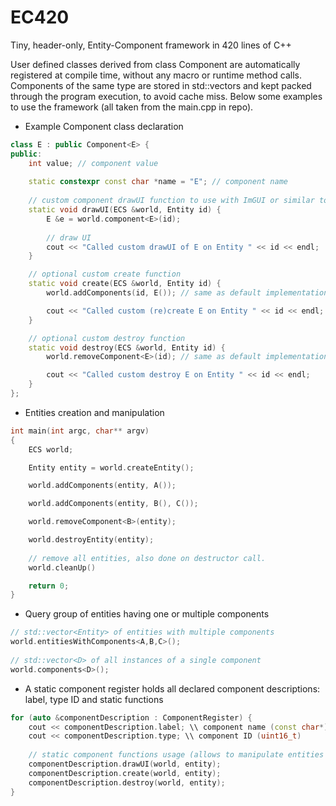 # EC420
Tiny, header-only, Entity-Component framework in 420 lines of C++ 


User defined classes derived from class Component<T> are automatically registered at compile time, without any macro or runtime method calls.
Components of the same type are stored in std::vectors and kept packed through the program execution, to avoid cache miss.
Below some examples to use the framework (all taken from the main.cpp in repo).

* Example Component class declaration
```cpp
class E : public Component<E> {
public:
	int value; // component value
	
	static constexpr const char *name = "E"; // component name
	
	// custom component drawUI function to use with ImGUI or similar to show and modify component data
	static void drawUI(ECS &world, Entity id) { 
		E &e = world.component<E>(id);
		
		// draw UI
		cout << "Called custom drawUI of E on Entity " << id << endl;
	}

	// optional custom create function
	static void create(ECS &world, Entity id) { 
		world.addComponents(id, E()); // same as default implementation

		cout << "Called custom (re)create E on Entity " << id << endl;
	}

	// optional custom destroy function
	static void destroy(ECS &world, Entity id) { 
		world.removeComponent<E>(id); // same as default implementation

		cout << "Called custom destroy E on Entity " << id << endl;
	}
};
```
* Entities creation and manipulation
```cpp
int main(int argc, char** argv)
{
	ECS world;

	Entity entity = world.createEntity();

	world.addComponents(entity, A());

	world.addComponents(entity, B(), C());

	world.removeComponent<B>(entity);

	world.destroyEntity(entity);
	
	// remove all entities, also done on destructor call. 
	world.cleanUp() 

	return 0;
}
```
* Query group of entities having one or multiple components
```cpp
// std::vector<Entity> of entities with multiple components
world.entitiesWithComponents<A,B,C>();
	
// std::vector<D> of all instances of a single component
world.components<D>();
```
* A static component register holds all declared component descriptions: label, type ID and static functions
```cpp
for (auto &componentDescription : ComponentRegister) {
	cout << componentDescription.label; \\ component name (const char*)
	cout << componentDescription.type; \\ component ID (uint16_t)
	
	// static component functions usage (allows to manipulate entities using only component IDs)
	componentDescription.drawUI(world, entity); 
	componentDescription.create(world, entity);
	componentDescription.destroy(world, entity);
}
```
